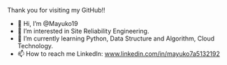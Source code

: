 Thank you for visiting my GitHub!!
- 👋 Hi, I’m @Mayuko19
- 👀 I’m interested in Site Reliability Engineering.
- 🌱 I’m currently learning Python, Data Structure and Algorithm, Cloud Technology.
- 📫 How to reach me LinkedIn: www.linkedin.com/in/mayuko7a5132192

<!---
Mayuko19/Mayuko19 is a ✨ special ✨ repository because its `README.md` (this file) appears on your GitHub profile.
You can click the Preview link to take a look at your changes.
--->
